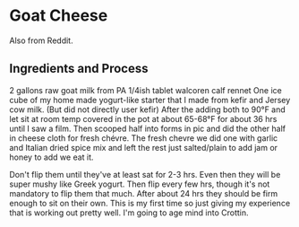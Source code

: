 # Goat Cheese
Also from Reddit.

## Ingredients and Process
2 gallons raw goat milk from PA 1/4ish tablet walcoren calf rennet One ice cube of my home made yogurt-like starter that I made from kefir and Jersey cow milk. (But did not directly user kefir) After the adding both to 90°F and let sit at room temp covered in the pot at about 65-68°F for about 36 hrs until I saw a film. Then scooped half into forms in pic and did the other half in cheese cloth for fresh chévre. The fresh chevre we did one with garlic and Italian dried spice mix and left the rest just salted/plain to add jam or honey to add we eat it.

Don't flip them until they've at least sat for 2-3 hrs. Even then they will be super mushy like Greek yogurt. Then flip every few hrs, though it's not mandatory to flip them that much. After about 24 hrs they should be firm enough to sit on their own. This is my first time so just giving my experience that is working out pretty well. I'm going to age mind into Crottin.